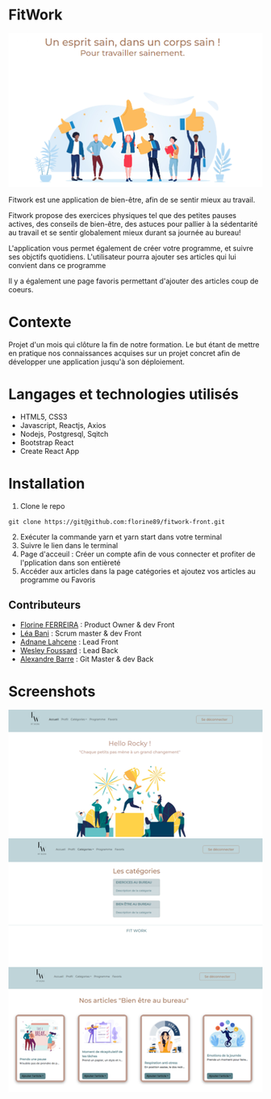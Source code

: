 # FitWork

<img src="readme.png" alt="photo-projet" >


Fitwork est une application de bien-être, afin de se sentir mieux au travail.

Fitwork propose des exercices physiques tel que des petites pauses actives, des conseils de bien-être, des astuces pour pallier à la sédentarité au travail et se sentir globalement mieux durant sa journée au bureau!

L'application vous permet également de créer votre programme, et suivre ses objctifs quotidiens. L'utilisateur pourra ajouter ses articles qui lui convient dans ce programme

Il y a également une page favoris permettant d'ajouter des articles coup de coeurs.



# Contexte

Projet d'un mois qui clôture la fin de notre formation. Le but étant de mettre en pratique nos connaissances acquises sur un projet concret afin de développer une application jusqu'à son déploiement.


# Langages et technologies utilisés

- HTML5, CSS3
- Javascript, Reactjs, Axios
- Nodejs, Postgresql, Sqitch
- Bootstrap React
- Create React App


# Installation 
1. Clone le repo
```
git clone https://git@github.com:florine89/fitwork-front.git
```
2. Exécuter la commande yarn et yarn start dans votre terminal
3. Suivre le lien dans le terminal 
4. Page d'acceuil : Créer un compte afin de vous connecter et profiter de l'pplication dans son entièreté 
5. Accéder aux articles dans la page catégories et ajoutez vos articles au programme ou Favoris

## Contributeurs


- [Florine FERREIRA](https://github.com/florine88) : Product Owner & dev Front
- [Léa Bani](https://github.com/LeaBani) : Scrum master & dev Front
- [Adnane Lahcene](https://github.com/LAHCENEAdnane) : Lead Front
- [Wesley Foussard](https://github.com/wesley-foussard) : Lead Back
- [Alexandre Barre](https://github.com/BarreAlexandre) : Git Master & dev Back

# Screenshots
<img src="screenshot3.png" alt="photo-projet" >
<img src="screenshot1.png" alt="photo-projet" >
<img src="screenshot2.png" alt="photo-projet" >



